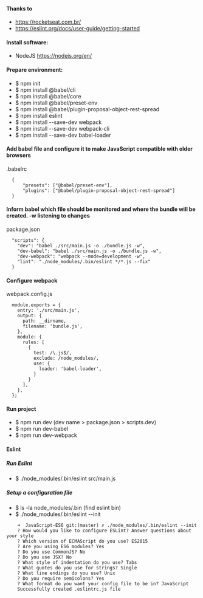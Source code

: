 #### Thanks to
  - https://rocketseat.com.br/
  - https://eslint.org/docs/user-guide/getting-started


#### Install software:
  - NodeJS https://nodejs.org/en/


#### Prepare environment:
  - $ npm init
  - $ npm install @babel/cli
  - $ npm install @babel/core
  - $ npm install @babel/preset-env
  - $ npm install @babel/plugin-proposal-object-rest-spread
  - $ npm install eslint
  - $ npm install --save-dev webpack
  - $ npm install --save-dev webpack-cli
  - $ npm install --save-dev babel-loader


#### Add babel file and configure it to make JavaScript compatible with older browsers
  .babelrc
```
  {
      "presets": ["@babel/preset-env"],
      "plugins": ["@babel/plugin-proposal-object-rest-spread"]
  }
```


#### Inform babel which file should be monitored and where the bundle will be created. -w listening to changes
  package.json
```
  "scripts": {
    "dev": "babel ./src/main.js -o ./bundle.js -w",
    "dev-babel": "babel ./src/main.js -o ./bundle.js -w",
    "dev-webpack": "webpack --mode=development -w",
    "lint": "./node_modules/.bin/eslint */*.js --fix"
  }
```


#### Configure webpack
  webpack.config.js
```
  module.exports = {
    entry: './src/main.js',
    output: {
      path: __dirname,
      filename: 'bundle.js',
    },
    module: {
      rules: [
        {
          test: /\.js$/,
          exclude: /node_modules/,
          use: {
            loader: 'babel-loader',
          }
        }
      ],
    },
  };
```


#### Run project
  - $ npm run dev (dev name > package.json > scripts.dev)
  - $ npm run dev-babel
  - $ npm run dev-webpack


#### Eslint

##### Run Eslint
  - $ ./node_modules/.bin/eslint src/main.js

##### Setup a configuration file
  - $ ls -la node_modules/.bin (find eslint bin)
  - $ ./node_modules/.bin/eslint --init
```
    ➜  JavaScript-ES6 git:(master) ✗ ./node_modules/.bin/eslint --init
    ? How would you like to configure ESLint? Answer questions about your style
    ? Which version of ECMAScript do you use? ES2015
    ? Are you using ES6 modules? Yes
    ? Do you use CommonJS? No
    ? Do you use JSX? No
    ? What style of indentation do you use? Tabs
    ? What quotes do you use for strings? Single
    ? What line endings do you use? Unix
    ? Do you require semicolons? Yes
    ? What format do you want your config file to be in? JavaScript
    Successfully created .eslintrc.js file
```


